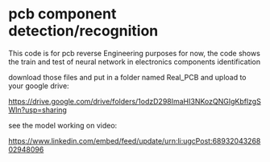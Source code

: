 # pcb component detection/recognition

This code is for pcb reverse Engineering  purposes
for now, the code shows the train and test of neural network     in electronics components identification

download those files and put in a folder named Real_PCB and upload to your google drive: 

https://drive.google.com/drive/folders/1odzD298ImaHI3NKozQNGIgKbflzgSWIn?usp=sharing

see the model working on video: 

https://www.linkedin.com/embed/feed/update/urn:li:ugcPost:6893204326802948096

